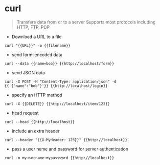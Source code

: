 # curl

> Transfers data from or to a server
> Supports most protocols including HTTP, FTP, POP

- Download a URL to a file

`curl "{{URL}}" -o {{filename}}`

- send form-encoded data

`curl --data {{name=bob}} {{http://localhost/form}}`

- send JSON data

`curl -X POST -H "Content-Type: application/json" -d {{'{"name":"bob"}'}} {{http://localhost/login}}`

- specify an HTTP method

`curl -X {{DELETE}} {{http://localhost/item/123}}`

- head request

`curl --head {{http://localhost}}`

- include an extra header

`curl --header "{{X-MyHeader: 123}}" {{http://localhost}}`

- pass a user name and password for server authentication

`curl -u myusername:mypassword {{http://localhost}}`
